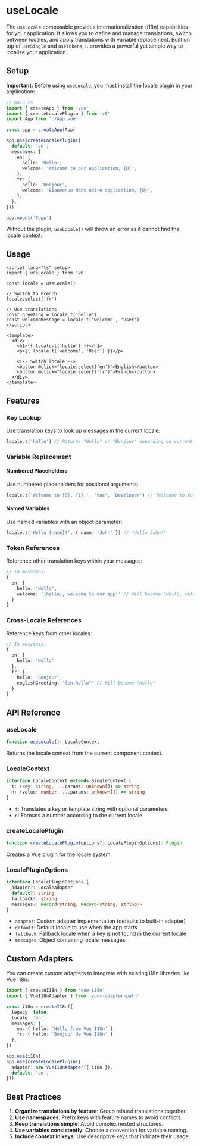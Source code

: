 # useLocale

The `useLocale` composable provides internationalization (i18n) capabilities for your application. It allows you to define and manage translations, switch between locales, and apply translations with variable replacement. Built on top of `useSingle` and `useTokens`, it provides a powerful yet simple way to localize your application.

## Setup

**Important:** Before using `useLocale`, you must install the locale plugin in your application:

```ts
// main.ts
import { createApp } from 'vue'
import { createLocalePlugin } from 'v0'
import App from './App.vue'

const app = createApp(App)

app.use(createLocalePlugin({
  default: 'en',
  messages: {
    en: {
      hello: 'Hello',
      welcome: 'Welcome to our application, {0}',
    },
    fr: {
      hello: 'Bonjour',
      welcome: 'Bienvenue dans notre application, {0}',
    },
  },
}))

app.mount('#app')
```

Without the plugin, `useLocale()` will throw an error as it cannot find the locale context.

## Usage

```vue
<script lang="ts" setup>
import { useLocale } from 'v0'

const locale = useLocale()

// Switch to French
locale.select('fr')

// Use translations
const greeting = locale.t('hello')
const welcomeMessage = locale.t('welcome', 'User')
</script>

<template>
  <div>
    <h1>{{ locale.t('hello') }}</h1>
    <p>{{ locale.t('welcome', 'User') }}</p>

    <!-- Switch locale -->
    <button @click="locale.select('en')">English</button>
    <button @click="locale.select('fr')">French</button>
  </div>
</template>
```

## Features

### Key Lookup

Use translation keys to look up messages in the current locale:

```ts
locale.t('hello') // Returns "Hello" or "Bonjour" depending on current locale
```

### Variable Replacement

#### Numbered Placeholders

Use numbered placeholders for positional arguments:

```ts
locale.t('Welcome to {0}, {1}!', 'Vue', 'Developer') // "Welcome to Vue, Developer!"
```

#### Named Variables

Use named variables with an object parameter:

```ts
locale.t('Hello {name}!', { name: 'John' }) // "Hello John!"
```

### Token References

Reference other translation keys within your messages:

```ts
// In messages:
{
  en: {
    hello: 'Hello',
    welcome: '{hello}, welcome to our app!' // Will become "Hello, welcome to our app!"
  }
}
```

### Cross-Locale References

Reference keys from other locales:

```ts
// In messages:
{
  en: {
    hello: 'Hello'
  },
  fr: {
    hello: 'Bonjour',
    englishGreeting: '{en.hello}' // Will become "Hello"
  }
}
```

## API Reference

### useLocale

```ts
function useLocale(): LocaleContext
```

Returns the locale context from the current component context.

### LocaleContext

```ts
interface LocaleContext extends SingleContext {
  t: (key: string, ...params: unknown[]) => string
  n: (value: number, ...params: unknown[]) => string
}
```

- `t`: Translates a key or template string with optional parameters
- `n`: Formats a number according to the current locale

### createLocalePlugin

```ts
function createLocalePlugin(options?: LocalePluginOptions): Plugin
```

Creates a Vue plugin for the locale system.

### LocalePluginOptions

```ts
interface LocalePluginOptions {
  adapter?: LocaleAdapter
  default?: string
  fallback?: string
  messages?: Record<string, Record<string, string>>
}
```

- `adapter`: Custom adapter implementation (defaults to built-in adapter)
- `default`: Default locale to use when the app starts
- `fallback`: Fallback locale when a key is not found in the current locale
- `messages`: Object containing locale messages

## Custom Adapters

You can create custom adapters to integrate with existing i18n libraries like Vue I18n:

```ts
import { createI18n } from 'vue-i18n'
import { VueI18nAdapter } from 'your-adapter-path'

const i18n = createI18n({
  legacy: false,
  locale: 'en',
  messages: {
    en: { hello: 'Hello from Vue I18n' },
    fr: { hello: 'Bonjour de Vue I18n' },
  },
})

app.use(i18n)
app.use(createLocalePlugin({
  adapter: new VueI18nAdapter({ i18n }),
  default: 'en',
}))
```

## Best Practices

1. **Organize translations by feature**: Group related translations together.
2. **Use namespaces**: Prefix keys with feature names to avoid conflicts.
3. **Keep translations simple**: Avoid complex nested structures.
4. **Use variables consistently**: Choose a convention for variable naming.
5. **Include context in keys**: Use descriptive keys that indicate their usage.

